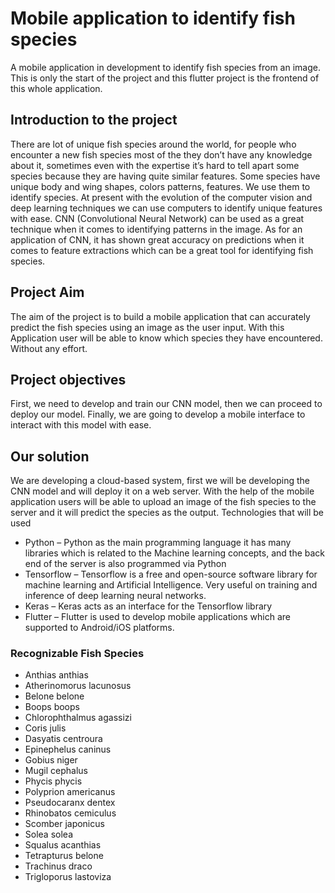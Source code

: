 # Mobile application to identify fish species

A mobile application in development to identify fish species from an image. 
This is only the start of the project and this flutter project is the frontend of this whole application.

## Introduction to the project
There are lot of unique fish species around the world, for people who 
encounter a new fish species most of the they don’t have any 
knowledge about it, sometimes even with the expertise it’s hard to 
tell apart some species because they are having quite similar features.
Some species have unique body and wing shapes, colors patterns, 
features. We use them to identify species.
At present with the evolution of the computer vision and deep 
learning techniques we can use computers to identify unique features 
with ease. CNN (Convolutional Neural Network) can be used as a 
great technique when it comes to identifying patterns in the image.
As for an application of CNN, it has shown great accuracy on 
predictions when it comes to feature extractions which can be a great 
tool for identifying fish species.

## Project Aim
The aim of the project is to build a mobile application that can 
accurately predict the fish species using an image as the user input. 
With this Application user will be able to know which species they 
have encountered. Without any effort.

## Project objectives
First, we need to develop and train our CNN model, then we can 
proceed to deploy our model. Finally, we are going to develop a 
mobile interface to interact with this model with ease.

## Our solution
We are developing a cloud-based system, first we will be developing 
the CNN model and will deploy it on a web server. With the help of 
the mobile application users will be able to upload an image of the 
fish species to the server and it will predict the species as the output.
Technologies that will be used
- Python – Python as the main programming language it has many 
libraries which is related to the Machine learning concepts, and the 
back end of the server is also programmed via Python
- Tensorflow – Tensorflow is a free and open-source software library for 
machine learning and Artificial Intelligence. Very useful on training 
and inference of deep learning neural networks.
- Keras – Keras acts as an interface for the Tensorflow library
- Flutter – Flutter is used to develop mobile applications which are
supported to Android/iOS platforms.

### Recognizable Fish Species
- Anthias anthias
- Atherinomorus lacunosus
- Belone belone
- Boops boops
- Chlorophthalmus agassizi
- Coris julis
- Dasyatis centroura
- Epinephelus caninus
- Gobius niger
- Mugil cephalus
- Phycis phycis
- Polyprion americanus
- Pseudocaranx dentex
- Rhinobatos cemiculus
- Scomber japonicus
- Solea solea
- Squalus acanthias
- Tetrapturus belone
- Trachinus draco
- Trigloporus lastoviza